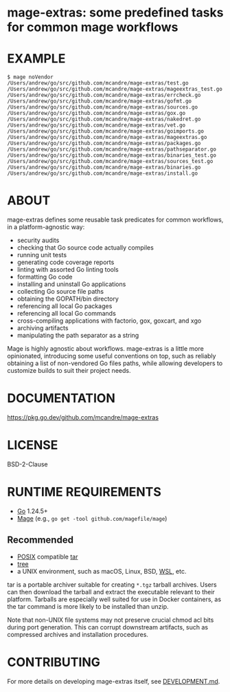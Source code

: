 # mage-extras: some predefined tasks for common mage workflows

# EXAMPLE

```console
$ mage noVendor
/Users/andrew/go/src/github.com/mcandre/mage-extras/test.go
/Users/andrew/go/src/github.com/mcandre/mage-extras/mageextras_test.go
/Users/andrew/go/src/github.com/mcandre/mage-extras/errcheck.go
/Users/andrew/go/src/github.com/mcandre/mage-extras/gofmt.go
/Users/andrew/go/src/github.com/mcandre/mage-extras/sources.go
/Users/andrew/go/src/github.com/mcandre/mage-extras/gox.go
/Users/andrew/go/src/github.com/mcandre/mage-extras/nakedret.go
/Users/andrew/go/src/github.com/mcandre/mage-extras/vet.go
/Users/andrew/go/src/github.com/mcandre/mage-extras/goimports.go
/Users/andrew/go/src/github.com/mcandre/mage-extras/mageextras.go
/Users/andrew/go/src/github.com/mcandre/mage-extras/packages.go
/Users/andrew/go/src/github.com/mcandre/mage-extras/pathseparator.go
/Users/andrew/go/src/github.com/mcandre/mage-extras/binaries_test.go
/Users/andrew/go/src/github.com/mcandre/mage-extras/sources_test.go
/Users/andrew/go/src/github.com/mcandre/mage-extras/binaries.go
/Users/andrew/go/src/github.com/mcandre/mage-extras/install.go
```

# ABOUT

mage-extras defines some reusable task predicates for common workflows, in a platform-agnostic way:

* security audits
* checking that Go source code actually compiles
* running unit tests
* generating code coverage reports
* linting with assorted Go linting tools
* formatting Go code
* installing and uninstall Go applications
* collecting Go source file paths
* obtaining the GOPATH/bin directory
* referencing all local Go packages
* referencing all local Go commands
* cross-compiling applications with factorio, gox, goxcart, and xgo
* archiving artifacts
* manipulating the path separator as a string

Mage is highly agnostic about workflows. mage-extras is a little more opinionated, introducing some useful conventions on top, such as reliably obtaining a list of non-vendored Go files paths, while allowing developers to customize builds to suit their project needs.

# DOCUMENTATION

https://pkg.go.dev/github.com/mcandre/mage-extras

# LICENSE

BSD-2-Clause

# RUNTIME REQUIREMENTS

* [Go](https://go.dev/) 1.24.5+
* [Mage](https://magefile.org/) (e.g., `go get -tool github.com/magefile/mage`)

## Recommended

* [POSIX](https://pubs.opengroup.org/onlinepubs/9799919799/) compatible [tar](https://en.wikipedia.org/wiki/Tar_(computing))
* [tree](https://linux.die.net/man/1/tree)
* a UNIX environment, such as macOS, Linux, BSD, [WSL](https://learn.microsoft.com/en-us/windows/wsl/), etc.

tar is a portable archiver suitable for creating `*.tgz` tarball archives. Users can then download the tarball and extract the executable relevant to their platform. Tarballs are especially well suited for use in Docker containers, as the tar command is more likely to be installed than unzip.

Note that non-UNIX file systems may not preserve crucial chmod acl bits during port generation. This can corrupt downstream artifacts, such as compressed archives and installation procedures.

# CONTRIBUTING

For more details on developing mage-extras itself, see [DEVELOPMENT.md](DEVELOPMENT.md).
